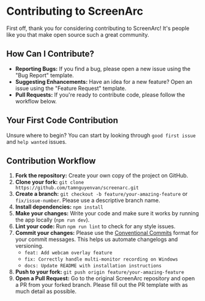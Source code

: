 # Contributing to ScreenArc

First off, thank you for considering contributing to ScreenArc! It's people like you that make open source such a great community.

## How Can I Contribute?

*   **Reporting Bugs:** If you find a bug, please open a new issue using the "Bug Report" template.
*   **Suggesting Enhancements:** Have an idea for a new feature? Open an issue using the "Feature Request" template.
*   **Pull Requests:** If you're ready to contribute code, please follow the workflow below.

## Your First Code Contribution

Unsure where to begin? You can start by looking through `good first issue` and `help wanted` issues.

## Contribution Workflow

1.  **Fork the repository:** Create your own copy of the project on GitHub.
2.  **Clone your fork:** `git clone https://github.com/tamnguyenvan/screenarc.git`
3.  **Create a branch:** `git checkout -b feature/your-amazing-feature` or `fix/issue-number`. Please use a descriptive branch name.
4.  **Install dependencies:** `npm install`
5.  **Make your changes:** Write your code and make sure it works by running the app locally (`npm run dev`).
6.  **Lint your code:** Run `npm run lint` to check for any style issues.
7.  **Commit your changes:** Please use the [Conventional Commits](https://www.conventionalcommits.org/en/v1.0.0/) format for your commit messages. This helps us automate changelogs and versioning.
    *   `feat: Add webcam overlay feature`
    *   `fix: Correctly handle multi-monitor recording on Windows`
    *   `docs: Update README with installation instructions`
8.  **Push to your fork:** `git push origin feature/your-amazing-feature`
9.  **Open a Pull Request:** Go to the original ScreenArc repository and open a PR from your forked branch. Please fill out the PR template with as much detail as possible.